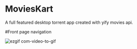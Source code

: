 # MoviesKart
A full featured desktop torrent app created with yify movies api.

#Front page navigation

![ezgif com-video-to-gif](https://user-images.githubusercontent.com/16313961/42854305-e390bafe-8a58-11e8-8a16-0f24990a57b1.gif)

